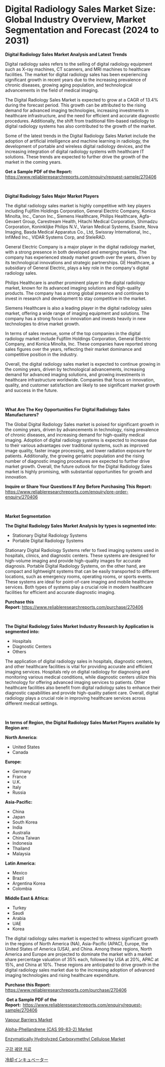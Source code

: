 <p><h1>Digital Radiology Sales Market Size: Global Industry Overview, Market Segmentation and Forecast (2024 to 2031)</h1></p><p><strong>Digital Radiology Sales Market Analysis and Latest Trends</strong></p>
<p><p>Digital radiology sales refers to the selling of digital radiology equipment such as X-ray machines, CT scanners, and MRI machines to healthcare facilities. The market for digital radiology sales has been experiencing significant growth in recent years due to the increasing prevalence of chronic diseases, growing aging population, and technological advancements in the field of medical imaging.</p><p>The Digital Radiology Sales Market is expected to grow at a CAGR of 13.4% during the forecast period. This growth can be attributed to the rising demand for advanced imaging technologies, increasing investments in healthcare infrastructure, and the need for efficient and accurate diagnostic procedures. Additionally, the shift from traditional film-based radiology to digital radiology systems has also contributed to the growth of the market.</p><p>Some of the latest trends in the Digital Radiology Sales Market include the adoption of artificial intelligence and machine learning in radiology, the development of portable and wireless digital radiology devices, and the increasing integration of digital radiology systems with healthcare IT solutions. These trends are expected to further drive the growth of the market in the coming years.</p></p>
<p><strong>Get a Sample PDF of the Report:&nbsp;</strong> <a href="https://www.reliableresearchreports.com/enquiry/request-sample/270406">https://www.reliableresearchreports.com/enquiry/request-sample/270406</a></p>
<p>&nbsp;</p>
<p><strong>Digital Radiology Sales Major Market Players</strong></p>
<p><p>The digital radiology sales market is highly competitive with key players including Fujifilm Holdings Corporation, General Electric Company, Konica Minolta, Inc., Canon Inc., Siemens Healthcare, Philips Healthcare, Agfa-Gevaert Group, Carestream Health, Hitachi Medical Corporation, Shimadzu Corporation, Koninklijke Philips N.V., Varian Medical Systems, Esaote, Nova Imaging, Basda Medical Apparatus Co., Ltd, Swissray International, Inc., InfiMed Inc., VIDAR Systems Corp, and SteleRAD.</p><p>General Electric Company is a major player in the digital radiology market, with a strong presence in both developed and emerging markets. The company has experienced steady market growth over the years, driven by its technological innovations and strategic partnerships. GE Healthcare, a subsidiary of General Electric, plays a key role in the company's digital radiology sales.</p><p>Philips Healthcare is another prominent player in the digital radiology market, known for its advanced imaging solutions and high-quality products. The company has a strong global presence and continues to invest in research and development to stay competitive in the market.</p><p>Siemens Healthcare is also a leading player in the digital radiology sales market, offering a wide range of imaging equipment and solutions. The company has a strong focus on innovation and invests heavily in new technologies to drive market growth.</p><p>In terms of sales revenue, some of the top companies in the digital radiology market include Fujifilm Holdings Corporation, General Electric Company, and Konica Minolta, Inc. These companies have reported strong sales figures over the years, reflecting their market dominance and competitive position in the industry.</p><p>Overall, the digital radiology sales market is expected to continue growing in the coming years, driven by technological advancements, increasing demand for advanced imaging solutions, and growing investments in healthcare infrastructure worldwide. Companies that focus on innovation, quality, and customer satisfaction are likely to see significant market growth and success in the future.</p></p>
<p>&nbsp;</p>
<p><strong>What Are The Key Opportunities For Digital Radiology Sales Manufacturers?</strong></p>
<p><p>The Global Digital Radiology Sales market is poised for significant growth in the coming years, driven by advancements in technology, rising prevalence of chronic diseases, and increasing demand for high-quality medical imaging. Adoption of digital radiology systems is expected to increase due to their various advantages over traditional systems, such as improved image quality, faster image processing, and lower radiation exposure for patients. Additionally, the growing geriatric population and the rising number of diagnostic imaging procedures are expected to further drive market growth. Overall, the future outlook for the Digital Radiology Sales market is highly promising, with substantial opportunities for growth and innovation.</p></p>
<p><strong>Inquire or Share Your Questions If Any Before Purchasing This Report:</strong> <a href="https://www.reliableresearchreports.com/enquiry/pre-order-enquiry/270406">https://www.reliableresearchreports.com/enquiry/pre-order-enquiry/270406</a></p>
<p>&nbsp;</p>
<p><strong>Market Segmentation</strong></p>
<p><strong>The Digital Radiology Sales Market Analysis by types is segmented into:</strong></p>
<p><ul><li>Stationary Digital Radiology Systems</li><li>Portable Digital Radiology Systems</li></ul></p>
<p><p>Stationary Digital Radiology Systems refer to fixed imaging systems used in hospitals, clinics, and diagnostic centers. These systems are designed for high-volume imaging and provide high-quality images for accurate diagnosis. Portable Digital Radiology Systems, on the other hand, are compact and lightweight systems that can be easily transported to different locations, such as emergency rooms, operating rooms, or sports events. These systems are ideal for point-of-care imaging and mobile healthcare services. Both types of systems play a crucial role in modern healthcare facilities for efficient and accurate diagnostic imaging.</p></p>
<p><strong>Purchase this Report:&nbsp;</strong><a href="https://www.reliableresearchreports.com/purchase/270406">https://www.reliableresearchreports.com/purchase/270406</a></p>
<p>&nbsp;</p>
<p><strong>The Digital Radiology Sales Market Industry Research by Application is segmented into:</strong></p>
<p><ul><li>Hospitals</li><li>Diagnostic Centers</li><li>Others</li></ul></p>
<p><p>The application of digital radiology sales in hospitals, diagnostic centers, and other healthcare facilities is vital for providing accurate and efficient imaging services. Hospitals rely on digital radiology for diagnosing and monitoring various medical conditions, while diagnostic centers utilize this technology for offering advanced imaging services to patients. Other healthcare facilities also benefit from digital radiology sales to enhance their diagnostic capabilities and provide high-quality patient care. Overall, digital radiology plays a crucial role in improving healthcare services across different medical settings.</p></p>
<p>&nbsp;</p>
<p><strong>In terms of Region, the Digital Radiology Sales Market Players available by Region are:</strong></p>
<p>
    <p> <strong> North America: </strong>
        <ul>
            <li>United States</li>
            <li>Canada</li>
        </ul>
        </p> 
    <p> <strong> Europe: </strong>
        <ul>
            <li>Germany</li>
            <li>France</li>
            <li>U.K.</li>
            <li>Italy</li>
            <li>Russia</li>
        </ul>
        </p> 
    <p> <strong> Asia-Pacific: </strong>
        <ul>
            <li>China</li>
            <li>Japan</li>
            <li>South Korea</li>
            <li>India</li>
            <li>Australia</li>
            <li>China Taiwan</li>
            <li>Indonesia</li>
            <li>Thailand</li>
            <li>Malaysia</li>
        </ul>
        </p> 
    <p> <strong> Latin America: </strong>
        <ul>
            <li>Mexico</li>
            <li>Brazil</li>
            <li>Argentina Korea</li>
            <li>Colombia</li>
        </ul>
        </p> 
    <p> <strong> Middle East & Africa: </strong>
        <ul>
            <li>Turkey</li>
            <li>Saudi</li>
            <li>Arabia</li>
            <li>UAE</li>
            <li>Korea</li>
        </ul>
    </p>
    </p>
<p><p>The digital radiology sales market is expected to witness significant growth in the regions of North America (NA), Asia-Pacific (APAC), Europe, the United States of America (USA), and China. Among these regions, North America and Europe are projected to dominate the market with a market share percentage valuation of 35% each, followed by USA at 20%, APAC at 15%, and China at 10%. These regions are anticipated to drive growth in the digital radiology sales market due to the increasing adoption of advanced imaging technologies and rising healthcare expenditure.</p></p>
<p><strong>Purchase this Report: </strong><a href="https://www.reliableresearchreports.com/purchase/270406">https://www.reliableresearchreports.com/purchase/270406</a></p>
<p>&nbsp;<strong>Get a Sample PDF of the Report:&nbsp;&nbsp;</strong><a href="https://www.reliableresearchreports.com/enquiry/request-sample/270406">https://www.reliableresearchreports.com/enquiry/request-sample/270406</a></p>
<p><strong></strong></p>
<p><p><a href="https://silk-columnist-571.notion.site/Vapour-Barriers-Market-Size-Market-Share-and-Global-Market-Analysis-Report-2024-2031-72fe05c5904f451bb0181e08944d44cf">Vapour Barriers Market</a></p><p><a href="https://view.publitas.com/reportprime-1/alpha-phellandrene-cas-99-83-2-market-share-market-new-trends-analysis-report-by-type-by-application-by-end-use-by-region-and-segment-forecasts-2024-2031/">Alpha-Phellandrene (CAS 99-83-2) Market</a></p><p><a href="https://cat-emmental-94b.notion.site/Enzymatically-Hydrolyzed-Carboxymethyl-Cellulose-Market-Size-Market-Trends-and-Growth-Outlook-fore-def3f712c72743bda4f5a2bcd5b75692">Enzymatically Hydrolyzed Carboxymethyl Cellulose Market</a></p><p><a href="https://medium.com/@el_crea/%EA%B5%AC%EB%82%B4%EC%97%BC-%EC%B9%98%EB%A3%8C-%EC%8B%9C%EC%9E%A5-2031%EB%85%84%EA%B9%8C%EC%A7%80%EC%9D%98-%EB%8F%99%ED%96%A5-%EC%98%88%EC%B8%A1-%EB%B0%8F-%EA%B2%BD%EC%9F%81-%EB%B6%84%EC%84%9D-9d781a0ac857">구강 궤양 치료</a></p><p><a href="https://medium.com/@darniecejuarezlvzuvvkzbus/%E6%AC%A1%E3%81%AE%E6%96%87%E7%AB%A0%E3%82%92%E6%97%A5%E6%9C%AC%E8%AA%9E%E3%81%AB%E7%BF%BB%E8%A8%B3%E3%81%99%E3%82%8B-%E5%86%B7%E5%8D%B4%E3%82%A4%E3%83%B3%E3%82%AD%E3%83%A5%E3%83%99%E3%83%BC%E3%82%BF%E3%83%BC%E5%B8%82%E5%A0%B4%E3%81%AE%E5%88%86%E6%9E%90-%E3%82%B0%E3%83%AD%E3%83%BC%E3%83%90%E3%83%AB%E6%A5%AD%E7%95%8C%E3%81%AE%E5%B1%95%E6%9C%9B%E3%81%A8%E4%BA%88%E6%B8%AC-2024%E5%B9%B4%E3%81%8B%E3%82%892031%E5%B9%B4-812afe44e874">冷却インキュベーター</a></p></p>